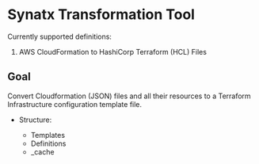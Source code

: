 # Synatx Transformation Tool
Currently supported definitions: 
1) AWS CloudFormation to HashiCorp Terraform (HCL) Files

## Goal
Convert Cloudformation (JSON) files and all their resources to a Terraform Infrastructure configuration template file.

* Structure:
  > 
  * Templates
  * Definitions
  * _cache
